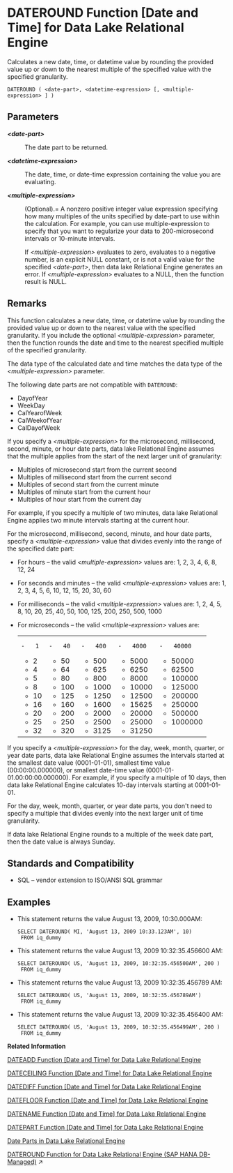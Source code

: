 <!-- loioa5483a3f84f21015ba1087485982b02f -->

# DATEROUND Function \[Date and Time\] for Data Lake Relational Engine

Calculates a new date, time, or datetime value by rounding the provided value up or down to the nearest multiple of the specified value with the specified granularity.



```
DATEROUND ( <date-part>, <datetime-expression> [, <multiple-expression> ] )
```



<a name="loioa5483a3f84f21015ba1087485982b02f__DATEROUND_parm1"/>

## Parameters


<dl>
<dt><b>

*<date-part\>*

</b></dt>
<dd>

The date part to be returned.



</dd><dt><b>

*<datetime-expression\>*

</b></dt>
<dd>

The date, time, or date-time expression containing the value you are evaluating.



</dd><dt><b>

*<multiple-expression\>*

</b></dt>
<dd>

\(Optional\).= A nonzero positive integer value expression specifying how many multiples of the units specified by date-part to use within the calculation. For example, you can use multiple-expression to specify that you want to regularize your data to 200-microsecond intervals or 10-minute intervals.

If *<multiple-expression\>* evaluates to zero, evaluates to a negative number, is an explicit NULL constant, or is not a valid value for the specified *<date-part\>*, then data lake Relational Engine generates an error. If *<multiple-expression\>* evaluates to a NULL, then the function result is NULL.



</dd>
</dl>



<a name="loioa5483a3f84f21015ba1087485982b02f__DATEROUND_remarks1"/>

## Remarks

This function calculates a new date, time, or datetime value by rounding the provided value up or down to the nearest value with the specified granularity. If you include the optional *<multiple-expression\>* parameter, then the function rounds the date and time to the nearest specified multiple of the specified granularity.

The data type of the calculated date and time matches the data type of the *<multiple-expression\>* parameter.

The following date parts are not compatible with `DATEROUND`:

-   DayofYear
-   WeekDay
-   CalYearofWeek
-   CalWeekofYear
-   CalDayofWeek

If you specify a *<multiple-expression\>* for the microsecond, millisecond, second, minute, or hour date parts, data lake Relational Engine assumes that the multiple applies from the start of the next larger unit of granularity:

-   Multiples of microsecond start from the current second
-   Multiples of millisecond start from the current second
-   Multiples of second start from the current minute
-   Multiples of minute start from the current hour
-   Multiples of hour start from the current day

For example, if you specify a multiple of two minutes, data lake Relational Engine applies two minute intervals starting at the current hour.

For the microsecond, millisecond, second, minute, and hour date parts, specify a *<multiple-expression\>* value that divides evenly into the range of the specified date part:

-   For hours – the valid *<multiple-expression\>* values are: 1, 2, 3, 4, 6, 8, 12, 24
-   For seconds and minutes – the valid *<multiple-expression\>* values are: 1, 2, 3, 4, 5, 6, 10, 12, 15, 20, 30, 60
-   For milliseconds – the valid *<multiple-expression\>* values are: 1, 2, 4, 5, 8, 10, 20, 25, 40, 50, 100, 125, 200, 250, 500, 1000
-   For microseconds – the valid *<multiple-expression\>* values are:


    <table>
    <tr>
    <td valign="top">
    
        -   1
    -   2
    -   4
    -   5
    -   8
    -   10
    -   16
    -   20
    -   25
    -   32


    
    </td>
    <td valign="top">
    
        -   40
    -   50
    -   64
    -   80
    -   100
    -   125
    -   160
    -   200
    -   250
    -   320


    
    </td>
    <td valign="top">
    
        -   400
    -   500
    -   625
    -   800
    -   1000
    -   1250
    -   1600
    -   2000
    -   2500
    -   3125


    
    </td>
    <td valign="top">
    
        -   4000
    -   5000
    -   6250
    -   8000
    -   10000
    -   12500
    -   15625
    -   20000
    -   25000
    -   31250


    
    </td>
    <td valign="top">
    
        -   40000
    -   50000
    -   62500
    -   100000
    -   125000
    -   200000
    -   250000
    -   500000
    -   1000000


    
    </td>
    </tr>
    </table>
    

If you specify a *<multiple-expression\>* for the day, week, month, quarter, or year date parts, data lake Relational Engine assumes the intervals started at the smallest date value \(0001-01-01\), smallest time value \(00:00:00.000000\), or smallest date-time value \(0001-01-01.00:00:00.000000\). For example, if you specify a multiple of 10 days, then data lake Relational Engine calculates 10-day intervals starting at 0001-01-01.

For the day, week, month, quarter, or year date parts, you don't need to specify a multiple that divides evenly into the next larger unit of time granularity.

If data lake Relational Engine rounds to a multiple of the week date part, then the date value is always Sunday.



<a name="loioa5483a3f84f21015ba1087485982b02f__DATEROUND_standards1"/>

## Standards and Compatibility

-   SQL – vendor extension to ISO/ANSI SQL grammar



<a name="loioa5483a3f84f21015ba1087485982b02f__DATEROUND_examples1"/>

## Examples

-   This statement returns the value August 13, 2009, 10:30.000AM:

    ```
    SELECT DATEROUND( MI, 'August 13, 2009 10:33.123AM', 10)
     FROM iq_dummy
    ```

-   This statement returns the value August 13, 2009 10:32:35.456600 AM:

    ```
    SELECT DATEROUND( US, 'August 13, 2009, 10:32:35.456500AM', 200 )
     FROM iq_dummy
    ```

-   This statement returns the value August 13, 2009 10:32:35.456789 AM:

    ```
    SELECT DATEROUND( US, 'August 13, 2009, 10:32:35.456789AM')
     FROM iq_dummy
    ```

-   This statement returns the value August 13, 2009 10:32:35.456400 AM:

    ```
    SELECT DATEROUND( US, 'August 13, 2009, 10:32:35.456499AM', 200 )
     FROM iq_dummy
    ```


**Related Information**  


[DATEADD Function \[Date and Time\] for Data Lake Relational Engine](dateadd-function-date-and-time-for-data-lake-relational-engine-a5449de.md "Returns the date produced by adding the specified number of the specified date parts to a date.")

[DATECEILING Function \[Date and Time\] for Data Lake Relational Engine](dateceiling-function-date-and-time-for-data-lake-relational-engine-a545210.md "Calculates a new date, time, or datetime value by increasing the provided value up to the nearest larger value of the specified granularity.")

[DATEDIFF Function \[Date and Time\] for Data Lake Relational Engine](datediff-function-date-and-time-for-data-lake-relational-engine-a545a63.md "Returns the interval between two dates.")

[DATEFLOOR Function \[Date and Time\] for Data Lake Relational Engine](datefloor-function-date-and-time-for-data-lake-relational-engine-a5462b6.md "Calculates a new date, time, or datetime value by reducing the provided value down to the nearest lower value of the specified multiple with the specified granularity.")

[DATENAME Function \[Date and Time\] for Data Lake Relational Engine](datename-function-date-and-time-for-data-lake-relational-engine-a5472b7.md "Returns the name of the specified part (such as the month “June”) of a date/time value, as a character string.")

[DATEPART Function \[Date and Time\] for Data Lake Relational Engine](datepart-function-date-and-time-for-data-lake-relational-engine-a547b06.md "Returns an integer value for the specified part of a date/time value.")

[Date Parts in Data Lake Relational Engine](date-parts-in-data-lake-relational-engine-a52b8dd.md "Many of the date functions use dates built from date parts.")

[DATEROUND Function for Data Lake Relational Engine (SAP HANA DB-Managed)](https://help.sap.com/viewer/a898e08b84f21015969fa437e89860c8/2023_2_QRC/en-US/0e97cec264744399942b770e81700c0d.html "Calculates a new date, time, or datetime value by rounding the provided value up or down to the nearest multiple of the specified value with the specified granularity.") :arrow_upper_right:

